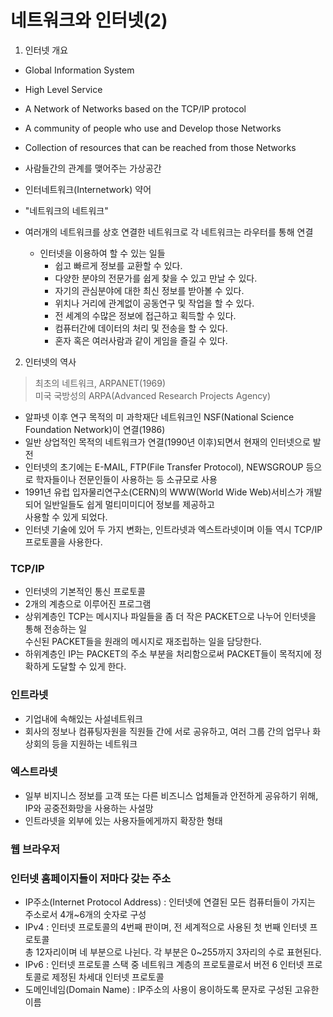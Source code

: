 # 네트워크와 인터넷(2)

1. 인터넷 개요
- Global Information System
- High Level Service
- A Network of Networks based on the TCP/IP protocol
- A community of people who use and Develop those Networks
- Collection of resources that can be reached from those Networks
- 사람들간의 관계를 맺어주는 가상공간
- 인터네트워크(Internetwork) 약어
- "네트워크의 네트워크"
- 여러개의 네트워크를 상호 연결한 네트워크로 각 네트워크는 라우터를 통해 연결

  - 인터넷을 이용하여 할 수 있는 일들
    - 쉽고 빠르게 정보를 교환할 수 있다.
    - 다양한 분야의 전문가를 쉽게 찾을 수 있고 만날 수 있다.
    - 자기의 관심분야에 대한 최신 정보를 받아볼 수 있다.
    - 위치나 거리에 관계없이 공동연구 및 작업을 할 수 있다.
    - 전 세계의 수많은 정보에 접근하고 획득할 수 있다.
    - 컴퓨터간에 데이터의 처리 및 전송을 할 수 있다.
    - 혼자 혹은 여러사람과 같이 게임을 즐길 수 있다.

2. 인터넷의 역사 
> 최초의 네트워크, ARPANET(1969)  
미국 국방성의 ARPA(Advanced Research Projects Agency)
- 알파넷 이후 연구 목적의 미 과학재단 네트워크인 NSF(National Science Foundation Network)이 연결(1986)
- 일반 상업적인 목적의 네트워크가 연결(1990년 이후)되면서 현재의 인터넷으로 발전
- 인터넷의 초기에는 E-MAIL, FTP(File Transfer Protocol), NEWSGROUP 등으로 학자들이나 전문인들이 사용하는 등 소규모로 사용
- 1991년 유럽 입자물리연구소(CERN)의 WWW(World Wide Web)서비스가 개발되어 일반일들도 쉽게 멀티미미디어 정보를 제공하고  
사용할 수 있게 되었다.
- 인터넷 기술에 있어 두 가지 변화는, 인트라넷과 엑스트라넷이며 이들 역시 TCP/IP 프로토콜을 사용한다.

### TCP/IP
- 인터넷의 기본적인 통신 프로토콜
- 2개의 계층으로 이루어진 프로그램
- 상위계층인 TCP는 메시지나 파일들을 좀 더 작은 PACKET으로 나누어 인터넷을 통해 전송하는 일  
수신된 PACKET들을 원래의 메시지로 재조립하는 일을 담당한다.
- 하위계층인 IP는 PACKET의 주소 부분을 처리함으로써 PACKET들이 목적지에 정확하게 도달할 수 있게 한다.

### 인트라넷
- 기업내에 속해있는 사설네트워크
- 회사의 정보나 컴퓨팅자원을 직원들 간에 서로 공유하고, 여러 그룹 간의 업무나 화상회의 등을 지원하는 네트워크

### 엑스트라넷
- 일부 비지니스 정보를 고객 또는 다른 비즈니스 업체들과 안전하게 공유하기 위해, IP와 공중전화망을 사용하는 사설망
- 인트라넷을 외부에 있는 사용자들에게까지 확장한 형태 

### 웹 브라우저

### 인터넷 홈페이지들이 저마다 갖는 주소
- IP주소(Internet Protocol Address) : 인터넷에 연결된 모든 컴퓨터들이 가지는 주소로서 4개~6개의 숫자로 구성
- IPv4 : 인터넷 프로토콜의 4번째 판이며, 전 세계적으로 사용된 첫 번째 인터넷 프로토콜  
총 12자리이며 네 부분으로 나뉜다. 각 부분은 0~255까지 3자리의 수로 표현된다. 
- IPv6 : 인터넷 프로토콜 스택 중 네트워크 계층의 프로토콜로서 버전 6 인터넷 프로토콜로 제정된 차세대 인터넷 프로토콜
- 도메인네임(Domain Name) : IP주소의 사용이 용이하도록 문자로 구성된 고유한 이름 
